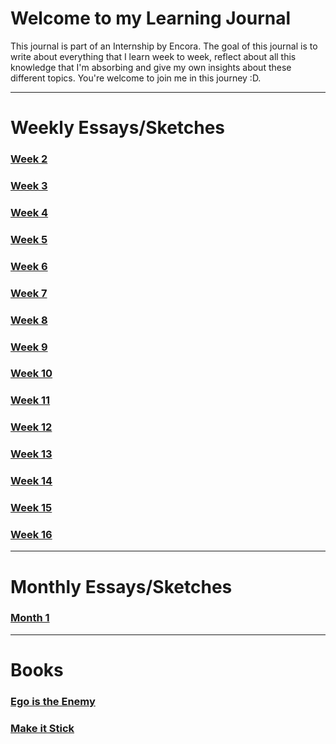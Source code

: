# Welcome to my Learning Journal
This journal is part of an Internship by Encora. The goal of this journal is to write about everything that I learn week to week, reflect about all this knowledge that I'm absorbing and give my own insights about these different topics.
You're welcome to join me in this journey :D.


***
# Weekly Essays/Sketches
### [Week 2](https://luis-valdez.github.io/Learning-Journal/week2)
### [Week 3](https://luis-valdez.github.io/Learning-Journal/week3)
### [Week 4](https://luis-valdez.github.io/Learning-Journal/week4)
### [Week 5](https://luis-valdez.github.io/Learning-Journal/week5)
### [Week 6](https://luis-valdez.github.io/Learning-Journal/week6)
### [Week 7](https://luis-valdez.github.io/Learning-Journal/week7)
### [Week 8](https://luis-valdez.github.io/Learning-Journal/week8)
### [Week 9](https://luis-valdez.github.io/Learning-Journal/week9)
### [Week 10](https://luis-valdez.github.io/Learning-Journal/week10)
### [Week 11](https://luis-valdez.github.io/Learning-Journal/week11)
### [Week 12](https://luis-valdez.github.io/Learning-Journal/week12)
### [Week 13](https://luis-valdez.github.io/Learning-Journal/week13)
### [Week 14](https://luis-valdez.github.io/Learning-Journal/week14)
### [Week 15](https://luis-valdez.github.io/Learning-Journal/week15)
### [Week 16](https://luis-valdez.github.io/Learning-Journal/week16)





***

# Monthly Essays/Sketches
### [Month 1](http:////luis-valdez.github.io/Learning-Journal/month1)

***
# Books
### [Ego is the Enemy](http://luis-valdez.github.io/Learning-Journal/ego_is_the_enemy)
### [Make it Stick](https://luis-valdez.github.io/Learning-Journal/make_it_stick)

